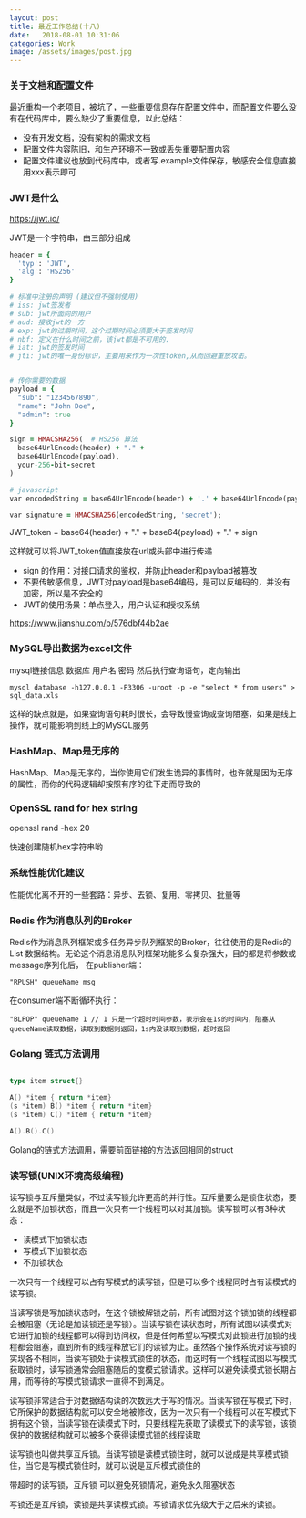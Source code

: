 ```yaml
---
layout: post
title: 最近工作总结(十八)
date:   2018-08-01 10:31:06
categories: Work
image: /assets/images/post.jpg
---
```


### 关于文档和配置文件

最近重构一个老项目，被坑了，一些重要信息存在配置文件中，而配置文件要么没有在代码库中，要么缺少了重要信息，以此总结：

- 没有开发文档，没有架构的需求文档
- 配置文件内容陈旧，和生产环境不一致或丢失重要配置内容
- 配置文件建议也放到代码库中，或者写.example文件保存，敏感安全信息直接用xxx表示即可

### JWT是什么

https://jwt.io/

JWT是一个字符串，由三部分组成

```ruby
header = {
  'typ': 'JWT',
  'alg': 'HS256'
}

# 标准中注册的声明 (建议但不强制使用)
# iss: jwt签发者
# sub: jwt所面向的用户
# aud: 接收jwt的一方
# exp: jwt的过期时间，这个过期时间必须要大于签发时间
# nbf: 定义在什么时间之前，该jwt都是不可用的.
# iat: jwt的签发时间
# jti: jwt的唯一身份标识，主要用来作为一次性token,从而回避重放攻击。


# 传你需要的数据
payload = {
  "sub": "1234567890",
  "name": "John Doe",
  "admin": true
}

sign = HMACSHA256(  # HS256 算法
  base64UrlEncode(header) + "." +
  base64UrlEncode(payload),
  your-256-bit-secret
)

# javascript
var encodedString = base64UrlEncode(header) + '.' + base64UrlEncode(payload);

var signature = HMACSHA256(encodedString, 'secret');
```

JWT_token = base64(header) + "." + base64(payload) + "." + sign

这样就可以将JWT_token值直接放在url或头部中进行传递

- sign 的作用：对接口请求的鉴权，并防止header和payload被篡改
- 不要传敏感信息，JWT对payload是base64编码，是可以反编码的，并没有加密，所以是不安全的
- JWT的使用场景：单点登入，用户认证和授权系统

https://www.jianshu.com/p/576dbf44b2ae

### MySQL导出数据为excel文件

mysql链接信息 数据库 用户名 密码 然后执行查询语句，定向输出

```
mysql database -h127.0.0.1 -P3306 -uroot -p -e "select * from users" > sql_data.xls
```

这样的缺点就是，如果查询语句耗时很长，会导致慢查询或查询阻塞，如果是线上操作，就可能影响到线上的MySQL服务

### HashMap、Map是无序的

HashMap、Map是无序的，当你使用它们发生诡异的事情时，也许就是因为无序的属性，而你的代码逻辑却按照有序的往下走而导致的

### OpenSSL rand for hex string

openssl rand -hex 20

快速创建随机hex字符串哟

### 系统性能优化建议

性能优化离不开的一些套路：异步、去锁、复用、零拷贝、批量等

### Redis 作为消息队列的Broker

Redis作为消息队列框架或多任务异步队列框架的Broker，往往使用的是Redis的 List 数据结构。无论这个消息消息队列框架功能多么复杂强大，目的都是将参数或message序列化后，
在publisher端：

```
"RPUSH" queueName msg
```

在consumer端不断循环执行：

```
"BLPOP" queueName 1 // 1 只是一个超时时间参数，表示会在1s的时间内，阻塞从queueName读取数据，读取到数据则返回，1s内没读取到数据，超时返回
```

### Golang 链式方法调用

```go

type item struct{}

A() *item { return *item}
(s *item) B() *item { return *item}
(s *item) C() *item { return *item}

A().B().C()
```
Golang的链式方法调用，需要前面链接的方法返回相同的struct

### 读写锁(UNIX环境高级编程)

读写锁与互斥量类似，不过读写锁允许更高的并行性。互斥量要么是锁住状态，要么就是不加锁状态，而且一次只有一个线程可以对其加锁。读写锁可以有3种状态：

- 读模式下加锁状态
- 写模式下加锁状态
- 不加锁状态

一次只有一个线程可以占有写模式的读写锁，但是可以多个线程同时占有读模式的读写锁。

当读写锁是写加锁状态时，在这个锁被解锁之前，所有试图对这个锁加锁的线程都会被阻塞（无论是加读锁还是写锁）。当读写锁在读状态时，所有试图以读模式对它进行加锁的线程都可以得到访问权，但是任何希望以写模式对此锁进行加锁的线程都会阻塞，直到所有的线程释放它们的读锁为止。虽然各个操作系统对读写锁的实现各不相同，当读写锁处于读模式锁住的状态，而这时有一个线程试图以写模式获取锁时，读写锁通常会阻塞随后的度模式锁请求。这样可以避免读模式锁长期占用，而等待的写模式锁请求一直得不到满足。

读写锁非常适合于对数据结构读的次数远大于写的情况。当读写锁在写模式下时，它所保护的数据结构就可以安全地被修改，因为一次只有一个线程可以在写模式下拥有这个锁，当读写锁在读模式下时，只要线程先获取了读模式下的读写锁，该锁保护的数据结构就可以被多个获得读模式锁的线程读取

读写锁也叫做共享互斥锁。当读写锁是读模式锁住时，就可以说成是共享模式锁住，当它是写模式锁住时，就可以说是互斥模式锁住的

带超时的读写锁，互斥锁 可以避免死锁情况，避免永久阻塞状态

写锁还是互斥锁，读锁是共享读模式锁。写锁请求优先级大于之后来的读锁。